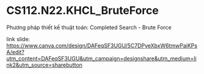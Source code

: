 # CS112.N22.KHCL_BruteForce
Phương pháp thiết kế thuật toán: Completed Search - Brute Force

link slide: https://www.canva.com/design/DAFeqSF3UGU/5C7DPyeXbxW6tmwPaiKPsA/edit?utm_content=DAFeqSF3UGU&utm_campaign=designshare&utm_medium=link2&utm_source=sharebutton
